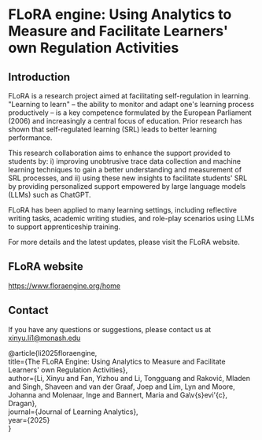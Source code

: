 # FLoRA engine: Using Analytics to Measure and Facilitate Learners' own Regulation Activities

## Introduction

FLoRA is a research project aimed at facilitating self-regulation in learning. "Learning to learn" – the ability to monitor and adapt one's learning process productively – is a key competence formulated by the European Parliament (2006) and increasingly a central focus of education. Prior research has shown that self-regulated learning (SRL) leads to better learning performance.

This research collaboration aims to enhance the support provided to students by: i) improving unobtrusive trace data collection and machine learning techniques to gain a better understanding and measurement of SRL processes, and ii) using these new insights to facilitate students' SRL by providing personalized support empowered by large language models (LLMs) such as ChatGPT.

FLoRA has been applied to many learning settings, including reflective writing tasks, academic writing studies, and role-play scenarios using LLMs to support apprenticeship training.


For more details and the latest updates, please visit the FLoRA website.

## FLoRA website
https://www.floraengine.org/home

## Contact
If you have any questions or suggestions, please contact us at xinyu.li1@monash.edu


@article{li2025floraengine,<br>
  title={The FLoRA Engine: Using Analytics to Measure and Facilitate Learners' own Regulation Activities},<br>
  author={Li, Xinyu and Fan, Yizhou and Li, Tongguang and Raković, Mladen and Singh, Shaveen and van der Graaf, Joep and Lim, Lyn and Moore, Johanna and Molenaar, Inge and Bannert, Maria and Ga\v{s}evi\'{c}, Dragan},<br>
  journal={Journal of Learning Analytics},<br>
  year={2025}<br>
}
